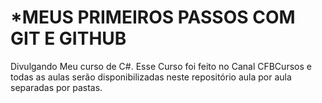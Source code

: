 
# *MEUS PRIMEIROS PASSOS COM GIT E GITHUB

Divulgando Meu curso de C#. Esse Curso foi feito no Canal CFBCursos e todas as aulas serão disponibilizadas neste repositório aula por aula separadas por pastas.
